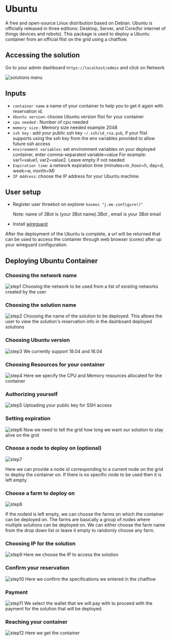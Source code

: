 # Ubuntu
A free and open-source Linux distribution based on Debian.
Ubuntu is officially released in three editions: Desktop, Server, and Core(for internet of things devices and robots). This package is used to deploy a Ubuntu container from an official flist on the grid using a chatflow.

## Accessing the solution

Go to your admin dashboard `https://localhost/admin` and click on Network

![solutions menu](adminmenu.png)


## Inputs

- `container name` a name of your container to help you to get it again with reservation id.
- `Ubuntu version`: choose Ubuntu version flist for your container
- `cpu needed` : Number of cpu needed
- `memory size` : Memory size needed example 2048
- `ssh key` : add your public ssh key `~/.ssh/id_rsa.pub`, if your flist supports using the ssh key from the env variables provided to allow future ssh access
- `environment variables`: set environment variables on your deployed container, enter comma-separated variable=value For example: var1=value1, var2=value2. Leave empty if not needed
- `Expiration time`: a network expiration time (minutes=m ,hour=h, day=d, week=w, month=M)
- `IP Address`: choose the IP address for your Ubuntu machine.

## User setup

- Register user threebot on explorer ```kosmos "j.me.configure()"```

    Note: name of 3Bot is (your 3Bot name).3Bot , email is your 3Bot email
- Install [wireguard](https://www.wireguard.com/install/)

After the deployment of the Ubuntu is complete, a url will be returned that can be used to access the container through web browser (corex) after up your wireguard configuration.

## Deploying Ubuntu Container

### Choosing the network name

![step1](./img/ubuntu1.png)
Choosing the network to be used from a list of existing networks created by the user

### Choosing the solution name

![step2](./img/ubuntu2.png)
Choosing the name of the solution to be deployed. This allows the user to view the solution's reservation info in the dashboard deployed solutions

### Choosing Ubuntu version

![step3](./img/ubuntu3.png)
We currently support 18.04 and 16.04


### Choosing Resources for your container

![step4](./img/ubuntu4.png)
Here we specify the CPU and Memory resources allocated for the container

### Authorizing yourself

![step5](./img/ubuntu5.png)
Uploading your public key for SSH access

### Setting expiration

![step6](./img/ubuntu6.png)
Now we need to tell the grid how long we want our solution to stay alive on the grid

### Choose a node to deploy on (optional)

![step7](./img/ubuntu7.png)

Here we can provide a node id corresponding to a current node on the grid to deploy the container on. If there is no specific node to be used then it is left empty.

### Choose a farm to deploy on

![step8](./img/ubuntu8.png)

If the nodeid is left empty, we can choose the farms on which the container can be deployed on. The farms are basically a group of nodes where multiple solutions can be deployed on. We can either choose the farm name from the drop down list or leave it empty to randomly choose any farm.

### Choosing IP for the solution

![step9](./img/ubuntu9.png)
Here we choose the IP to access the solution

### Confirm your reservation

![step10](./img/ubuntu10.png)
Here we confirm the specifications we entered in the chatflow

### Payment

![step11](./img/ubuntu11.png)
We select the wallet that we will pay with to proceed with the payment for the solution that will be deployed.

### Reaching your container

![step12](./img/ubuntu12.png)
Here we get the container
